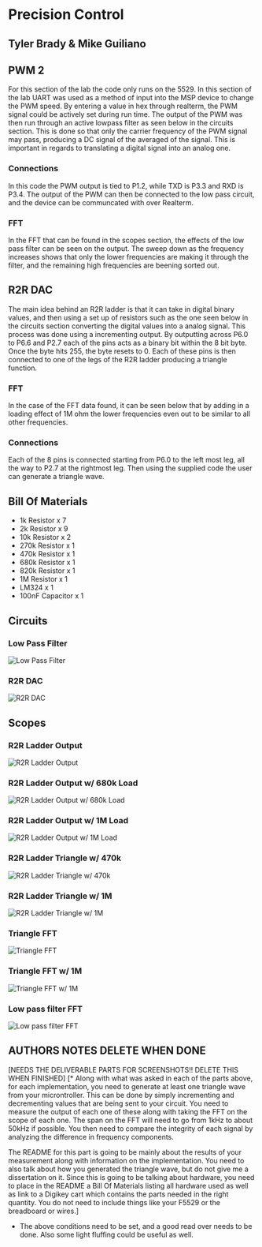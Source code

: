 # Precision Control

## Tyler Brady & Mike Guiliano

## PWM 2
For this section of the lab the code only runs on the 5529. In this section of the lab UART was used as a method
of input into the MSP device to change the PWM speed. By entering a value in hex through realterm, the PWM signal 
could be actively set during run time. The output of the PWM was then run through an active lowpass filter as seen 
below in the circuits section. This is done so that only the carrier frequency of the PWM signal may pass, producing
a DC signal of the averaged of the signal. This is important in regards to translating a digital signal into an analog one.

### Connections
In this code the PWM output is tied to P1.2, while TXD is P3.3 and RXD is P3.4. The output of the PWM can then be connected
to the low pass circuit, and the device can be communcated with over Realterm.

### FFT
In the FFT that can be found in the scopes section, the effects of the low pass filter can be seen on the output.
The sweep down as the frequency increases shows that only the lower frequencies are making it through the filter, and the
remaining high frequencies are beening sorted out.

## R2R DAC
The main idea behind an R2R ladder is that it can take in digital binary values, and then using a set up of resistors
such as the one seen below in the circuits section converting the digital values into a analog signal. This process was
done using a incrementing output. By outputting across P6.0 to P6.6 and P2.7 each of the pins acts as a binary bit within
the 8 bit byte. Once the byte hits 255, the byte resets to 0. Each of these pins is then connected to one of the legs of the
R2R ladder producing a triangle function.

### FFT
In the case of the FFT data found, it can be seen below that by adding in a loading effect of 1M ohm the lower frequencies
even out to be similar to all other frequencies.

### Connections
Each of the 8 pins is connected starting from P6.0 to the left most leg, all the way to P2.7 at the rightmost leg.
Then using the supplied code the user can generate a triangle wave.

## Bill Of Materials
* 1k Resistor x 7
* 2k Resistor x 9
* 10k Resistor x 2
* 270k Resistor x 1
* 470k Resistor x 1
* 680k Resistor x 1
* 820k Resistor x 1
* 1M Resistor x 1
* LM324 x 1
* 100nF Capacitor x 1

## Circuits
### Low Pass Filter
![Low Pass Filter](https://github.com/RU09342/lab-6taking-control-over-your-embedded-life-scrumbology-v2-lab-6/blob/master/Precision%20Control/LowPassFilter.png)
### R2R DAC
![R2R DAC](https://github.com/RU09342/lab-6taking-control-over-your-embedded-life-scrumbology-v2-lab-6/blob/master/Precision%20Control/R2R_DAC.png)

## Scopes
### R2R Ladder Output
![R2R Ladder Output](https://github.com/RU09342/lab-6taking-control-over-your-embedded-life-scrumbology-v2-lab-6/blob/master/Precision%20Control/r2r-ladder1.png)
### R2R Ladder Output w/ 680k Load
![R2R Ladder Output w/ 680k Load](https://github.com/RU09342/lab-6taking-control-over-your-embedded-life-scrumbology-v2-lab-6/blob/master/Precision%20Control/r2r-ladder-680k.png)
### R2R Ladder Output w/ 1M Load
![R2R Ladder Output w/ 1M Load](https://github.com/RU09342/lab-6taking-control-over-your-embedded-life-scrumbology-v2-lab-6/blob/master/Precision%20Control/r2r-ladder-1M.png)
### R2R Ladder Triangle w/ 470k
![R2R Ladder Triangle w/ 470k](https://github.com/RU09342/lab-6taking-control-over-your-embedded-life-scrumbology-v2-lab-6/blob/master/Precision%20Control/triangle470k1.png)
### R2R Ladder Triangle w/ 1M
![R2R Ladder Triangle w/ 1M](https://github.com/RU09342/lab-6taking-control-over-your-embedded-life-scrumbology-v2-lab-6/blob/master/Precision%20Control/triangle1meg1.png)
### Triangle FFT
![Triangle FFT](https://github.com/RU09342/lab-6taking-control-over-your-embedded-life-scrumbology-v2-lab-6/blob/master/Precision%20Control/trianglefft1.png)
### Triangle FFT w/ 1M
![Triangle FFT w/ 1M](https://github.com/RU09342/lab-6taking-control-over-your-embedded-life-scrumbology-v2-lab-6/blob/master/Precision%20Control/trianglefft2.png)
### Low pass filter FFT
![Low pass filter FFT](https://github.com/RU09342/lab-6taking-control-over-your-embedded-life-scrumbology-v2-lab-6/blob/master/Precision%20Control/lpffft.png)

## AUTHORS NOTES DELETE WHEN DONE
[NEEDS THE DELIVERABLE PARTS FOR SCREENSHOTS!! DELETE THIS WHEN FINISHED]
[* Along with what was asked in each of the parts above, for each implementation, you need to generate at least one
 triangle wave from your microntroller. This can be done by simply incrementing and decrementing values that are 
being sent to your circuit. You need to measure the output of each one of these along with taking the FFT on the 
scope of each one. The span on the FFT will need to go from 1kHz to about 50kHz if possible. 
You then need to compare the integrity of each signal by analyzing the difference in frequency components.

The README for this part is going to be mainly about the results of your measurement along with information on the 
implementation. You need to also talk about how you generated the triangle wave, but do not give me a 
dissertation on it. Since this is going to be talking about hardware, you need to place in the README a Bill Of 
Materials listing all hardware used as well as link to a Digikey cart which contains the parts needed in the 
right quantity. You do not need to include things like your F5529 or the breadboard or wires.]
* The above conditions need to be set, and a good read over needs to be done. Also some light fluffing could be
useful as well.